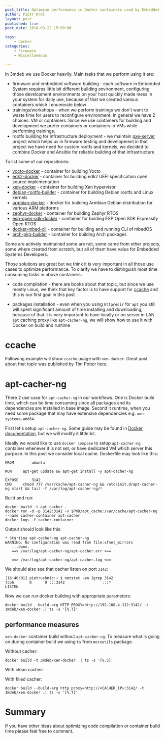 ```yaml
---
post_title: Optimize performance in Docker containers used by Embedded Systems Consulting business
author: Piotr Król
layout: post
published: true
post_date: 2018-08-22 15:00:00

tags:
	- docker
categories:
	- Firmware
	- Miscellaneous

---
```


In 3mdeb we use Docker heavily. Main tasks that we perform using it are:

* firmware and embedded software building - each software in Embedded System
  requires little bit different building environment, configuring those
  development environments on your host quickly made mess in your system for
  daily use, because of that we created various containers which I enumerate
  below
* trainings/workshops - when we perform trainings we don't want to waste time
  for users to reconfigure environment. In general we have 2 choices: VM or
  containers. Since we use containers for building and development we prefer
  containers or containers in VMs while performing trainings.
* rootfs building for infrastructure deployment - we maintain [pxe-server](https://github.com/3mdeb/pxe-server)
  project which helps us in firmware testing and development in that project we
  have need for custom rootfs and kernels, we decided to combine Docker and
  Ansible for reliable building of that infrastructure

To list some of our repositories:

* [yocto-docker](https://github.com/3mdeb/yocto-docker) - container for
  building Yocto
* [edk2-docker](https://github.com/3mdeb/edk2-docker) - container for building
  edk2 UEFI specification open source implementation
* [xen-docker](https://github.com/3mdeb/xen-docker) - container for building
  Xen hypervisor
* [debian-rootfs-builder](https://github.com/3mdeb/debian-rootfs-builder) -
  container for building Debian rootfs and Linux kernels
* [armbian-docker](https://github.com/3mdeb/armbian-docker) - docker for
  building Armbian Debian distribution for various ARM platforms
* [zephyr-docker](https://github.com/3mdeb/zephyr-docker) - container for
  building Zephyr RTOS
* [esp-open-sdk-docker](https://github.com/3mdeb/esp-open-sdk-docker) -
  container for bulding ESP Open SDK Espressify Open RTOS
* [docker-mbed-cli](https://github.com/3mdeb/docker-mbed-cli) - container for
  building and running CLI of mbedOS
* [arch-pkg-builder](https://github.com/3mdeb/arch-pkg-builder) - container for
  building Arch packages

Some are actively maintained some are not, some came from other projects, some
where created from scratch, but all of them have value for Embedded Systems
Developers.

Those solutions are great but we think it is very important in all those use
cases to optimize performance. To clarify we have to distinguish most time
consuming tasks in above containers:

* code compilation - there are books about that topic, but since we use mostly
  Linux, we think that key factor is to have support for
  [ccache](https://ccache.samba.org/) and this is our first goal in this post

* packages installation - even when you using `httpredir` for `apt` you still
  will spent significant amount of time installing and downloading, because of
  that it is very important to have locally or on server in LAN `apt` caching
  proxy like `apt-cacher-ng`, we will show how to use it with Docker on build
  and runtime

# ccache

Following example will show `ccache` usage with `xen-docker`. Great post about
that topic was published by Tim Potter [here](http://frungy.org/docker/using-ccache-with-docker).

# apt-cacher-ng

There 2 use case for `apt-cacher-ng` in our workflows. One is Docker build
time, which can be time consuming since all packages and its dependencies are
installed in base image. Second it runtime, when you need some package that may
have extensive dependencies e.g. `xen-systema-amd64`.

First let's setup `apt-cacher-ng`. Some guide may be found in [Docker documentation](https://docs.docker.com/engine/examples/apt-cacher-ng/), but we will modify it little bit.

Ideally we would like to use `docker compose` to setup `apt-cacher-ng`
container whenever it is not set, or have dedicated VM which server this
purpose. In this post we consider local cache. Dockerfile may look like this:

```
FROM        ubuntu

RUN     apt-get update && apt-get install -y apt-cacher-ng

EXPOSE      3142
CMD     chmod 777 /var/cache/apt-cacher-ng && /etc/init.d/apt-cacher-ng start && tail -f /var/log/apt-cacher-ng/*
```

Build and run:

```
docker build -t apt-cacher .
docker run -d -p 3142:3142 -v $PWD/apt_cache:/var/cache/apt-cacher-ng --name cacher-container apt-cacher
docker logs -f cacher-container
```

Output should look like this:

```
* Starting apt-cacher-ng apt-cacher-ng
WARNING: No configuration was read from file:sfnet_mirrors
   ...done.
   ==> /var/log/apt-cacher-ng/apt-cacher.err <==

   ==> /var/log/apt-cacher-ng/apt-cacher.log <==
```

We should also see that cacher listen on port `3142`:

```
[16:40:01] pietrushnic:~ $ netstat -an |grep 3142 
tcp6       0      0 :::3142                 :::*                    LISTEN 
```

Now we can run docker building with appropriate parameters:

```
docker build --build-arg HTTP_PROXY=http://192.168.4.112:3142/ -t 3mdeb/xen-docker .| ts -s '[%.T]'
```

## performance measures

`xen-docker` container build without `apt-cacher-ng`. To measure what is going
on during container build we using `ts` from `moreutils` package.

Without cacher:

```
docker build -t 3mdeb/xen-docker .| ts -s '[%.S]'
```

With clean cacher:

With filled cacher:

```
docker build --build-arg http_proxy=http://<CACHER_IP>:3142/ -t 3mdeb/xen-docker .| ts -s '[%.T]'
```


# Summary

If you have other ideas about optimizing code compilation or container build
time please feel free to comment.
